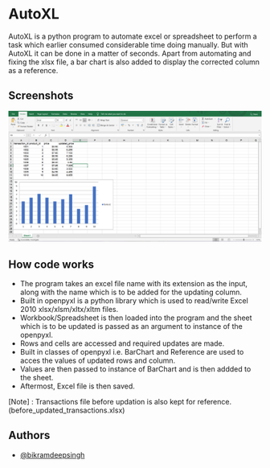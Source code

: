 
# AutoXL
AutoXL is a python program to automate excel or spreadsheet to perform a task which earlier consumed considerable time doing manually. But with AutoXL it can be done in a matter of seconds. 
Apart from automating and fixing the xlsx file, a bar chart is also added to display the corrected column as a reference.



## Screenshots

![App Screenshot](https://github.com/BikramdeepSingh/AutoXL/blob/main/images/xlsx%20file%20after%20automation.PNG)


## How code works
* The program takes an excel file name with its extension as the input, along with the name which is to be added for the updating column.
* Built in openpyxl is a python library which is used to read/write Excel 2010 xlsx/xlsm/xltx/xltm files.
* Workbook/Spreadsheet is then loaded into the program and the sheet which is to be updated is passed as an argument to instance of the openpyxl.
* Rows and cells are accessed and required updates are made.
* Built in classes of openpyxl i.e. BarChart and Reference are used to acces the values of updated rows and column.
* Values are then passed to instance of BarChart and is then addded to the sheet.
* Aftermost, Excel file is then saved.

[Note] : Transactions file before updation is also kept for reference. (before_updated_transactions.xlsx) 

## Authors

- [@bikramdeepsingh](https://github.com/BikramdeepSingh)

